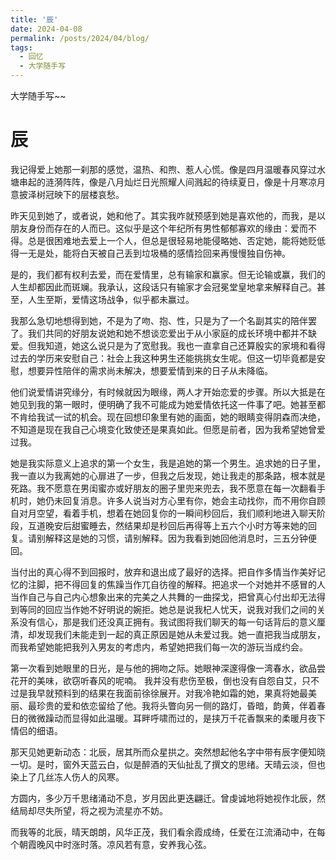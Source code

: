 ```yaml
---
title: '辰'
date: 2024-04-08
permalink: /posts/2024/04/blog/
tags:
  - 回忆
  - 大学随手写
---
```


大学随手写~~

辰
======
我记得爱上她那一刹那的感觉，温热、和煦、惹人心慌。像是四月温暖春风穿过水塘串起的涟漪阵阵，像是八月灿烂日光照耀人间溅起的待续夏日，像是十月寒凉月意披泽树冠映下的层楼哀愁。

昨天见到她了，或者说，她和他了。其实我咋就预感到她是喜欢他的，而我，是以朋友身份而存在的人而已。这似乎是这个年纪所有男性郁郁寡欢的缘由：爱而不得。总是很困难地去爱上一个人，但总是很轻易地能侵略她、否定她，能将她贬低得一无是处，能将白天被自己丢到垃圾桶的感情捡回来再慢慢独自伤神。

是的，我们都有权利去爱，而在爱情里，总有输家和赢家。但无论输或赢，我们的人生却都因此而斑斓。我承认，这段话只有输家才会冠冕堂皇地拿来解释自己。甚至，人生至斯，爱情这场战争，似乎都未赢过。

我那么急切地想得到她，不是为了吻、抱、性，只是为了一个名副其实的陪伴罢了。我们共同的好朋友说她和她不想谈恋爱出于从小家庭的成长环境中都并不缺爱。但我知道，她这么说只是为了宽慰我。我也一直拿自己还算殷实的家境和看得过去的学历来安慰自己：社会上我这种男生还能挑挑女生呢。但这一切毕竟都是安慰，想要异性陪伴的需求尚未解决，想要爱情到来的日子从未降临。

他们说爱情讲究缘分，有时候就因为眼缘，两人才开始恋爱的步骤。所以大抵是在她见到我的第一眼时，便明确了我不可能成为她爱情依托这一件事了吧。她甚至都不肯给我试一试的机会。现在回想印象里有她的画面，她的眼睛变得阴森而决绝，不知道是现在我自己心境变化致使还是果真如此。但愿是前者，因为我希望她曾爱过我。

她是我实际意义上追求的第一个女生，我是追她的第一个男生。追求她的日子里，我一直以为我离她的心扉进了一步，但我之后发现，她让我走的那条路，根本就是死路。我不愿意在男闺蜜亦或好朋友的圈子里兜来兜去，我不愿意在每一次翻看手机时，她仍未回复消息。许多人说当对方心里有你，她会主动找你，而不用你自顾自对月空望，看着手机，想着在她回复你的一瞬间秒回后，我们顺利地进入聊天阶段，互道晚安后甜蜜睡去，然结果却是秒回后再得等上五六个小时方等来她的回复。请别解释这是她的习惯，请别解释。因为我看到她回他消息时，三五分钟便回。

当付出的真心得不到回报时，放弃和退出成了最好的选择。把自作多情当作美好记忆的注脚，把不得回复的焦躁当作兀自彷徨的解释。把追求一个对她并不感冒的人当作自己与自己内心想象出来的完美之人共舞的一曲探戈，把曾真心付出却无法得到等同的回应当作她不好明说的婉拒。她总是说我杞人忧天，说我对我们之间的关系没有信心，那是我们还没真正拥有。我试图将我们聊天的每一句话背后的意义厘清，却发现我们未能走到一起的真正原因是她从未爱过我。她一直把我当成朋友，而我希望她能把我列入男友的考虑内，希望她把我们每一次的游玩当成约会。

第一次看到她眼里的日光，是与他的拥吻之际。她眼神深邃得像一湾春水，欲品尝花开的美味，欲窃听春风的呢喃。
我并没有悲伤至极，倒也没有自怨自艾，只不过是我早就预料到的结果在我面前徐徐展开。对我冷艳如霜的她，果真将她最美丽、最珍贵的爱和依恋留给了他。我将头瞥向另一侧的路灯，昏暗，韵黄，伴着春日的微微躁动而显得如此温暖。耳畔呼啸而过的，是挟万千花香飘来的柔暖月夜下情侣的细语。

那天见她更新动态：北辰，居其所而众星拱之。突然想起他名字中带有辰字便知晓一切。是时，窗外天蓝云白，似是醉酒的天仙扯乱了撰文的思绪。天晴云淡，但也染上了几丝冻人伤人的风寒。

方圆内，多少万千思绪涌动不息，岁月因此更迭翩迁。曾虔诚地将她视作北辰，然结局却尽失所望，将之视为流星亦不妨。

而我等的北辰，晴天朗朗，风华正茂，我们看余霞成绮，任爱在江流涌动中，在每个朝霞晚风中时涨时落。凉风若有意，安养我心弦。

